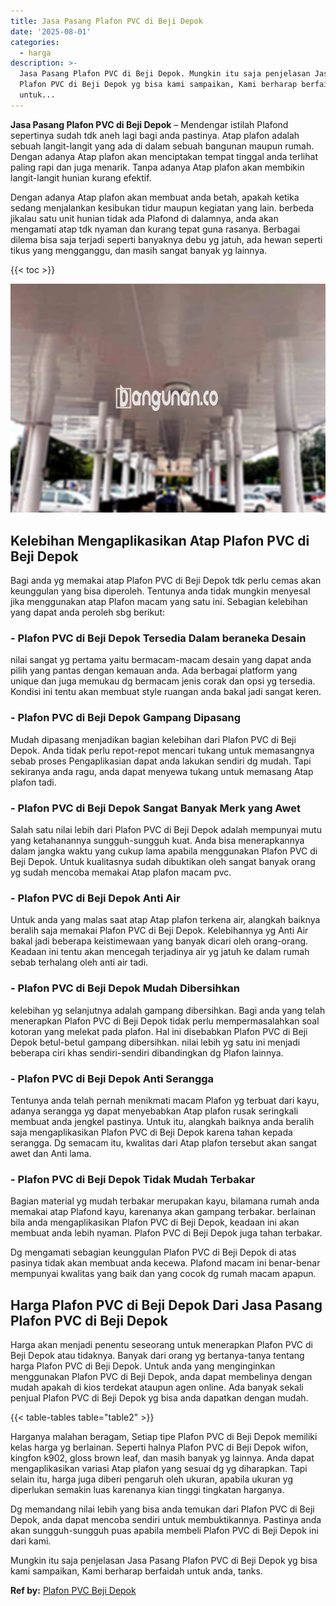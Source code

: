```yaml
---
title: Jasa Pasang Plafon PVC di Beji Depok
date: '2025-08-01'
categories:
  - harga
description: >-
  Jasa Pasang Plafon PVC di Beji Depok. Mungkin itu saja penjelasan Jasa Pasang
  Plafon PVC di Beji Depok yg bisa kami sampaikan, Kami berharap berfaidah
  untuk...
---
```


**Jasa Pasang Plafon PVC di Beji Depok** – Mendengar istilah Plafond sepertinya sudah tdk aneh lagi bagi anda pastinya. Atap plafon adalah sebuah langit-langit yang ada di dalam sebuah bangunan maupun rumah. Dengan adanya Atap plafon akan menciptakan tempat tinggal anda terlihat paling rapi dan juga menarik. Tanpa adanya Atap plafon akan membikin langit-langit hunian kurang efektif.

Dengan adanya Atap plafon akan membuat anda betah, apakah ketika sedang menjalankan kesibukan tidur maupun kegiatan yang lain. berbeda jikalau satu unit hunian tidak ada Plafond di dalamnya, anda akan mengamati atap tdk nyaman dan kurang tepat guna rasanya. Berbagai dilema bisa saja terjadi seperti banyaknya debu yg jatuh, ada hewan seperti tikus yang mengganggu, dan masih sangat banyak yg lainnya.

{{< toc >}}

![Jasa Pasang Plafon PVC di Beji Depok](/images/flafond-pvc-murah27.png)

## Kelebihan Mengaplikasikan Atap Plafon PVC di Beji Depok

Bagi anda yg memakai atap Plafon PVC di Beji Depok tdk perlu cemas akan keunggulan yang bisa diperoleh. Tentunya anda tidak mungkin menyesal jika menggunakan atap Plafon macam yang satu ini. Sebagian kelebihan yang dapat anda peroleh sbg berikut:

### \- Plafon PVC di Beji Depok Tersedia Dalam beraneka Desain

nilai sangat yg pertama yaitu bermacam-macam desain yang dapat anda pilih yang pantas dengan kemauan anda. Ada berbagai platform yang unique dan juga memukau dg bermacam jenis corak dan opsi yg tersedia. Kondisi ini tentu akan membuat style ruangan anda bakal jadi sangat keren.

### \- Plafon PVC di Beji Depok Gampang Dipasang

Mudah dipasang menjadikan bagian kelebihan dari Plafon PVC di Beji Depok. Anda tidak perlu repot-repot mencari tukang untuk memasangnya sebab proses Pengaplikasian dapat anda lakukan sendiri dg mudah. Tapi sekiranya anda ragu, anda dapat menyewa tukang untuk memasang Atap plafon tadi.

### \- Plafon PVC di Beji Depok Sangat Banyak Merk yang Awet

Salah satu nilai lebih dari Plafon PVC di Beji Depok adalah mempunyai mutu yang ketahanannya sungguh-sungguh kuat. Anda bisa menerapkannya dalam jangka waktu yang cukup lama apabila menggunakan Plafon PVC di Beji Depok. Untuk kualitasnya sudah dibuktikan oleh sangat banyak orang yg sudah mencoba memakai Atap plafon macam pvc.

### \- Plafon PVC di Beji Depok Anti Air

Untuk anda yang malas saat atap Atap plafon terkena air, alangkah baiknya beralih saja memakai Plafon PVC di Beji Depok. Kelebihannya yg Anti Air bakal jadi beberapa keistimewaan yang banyak dicari oleh orang-orang. Keadaan ini tentu akan mencegah terjadinya air yg jatuh ke dalam rumah sebab terhalang oleh anti air tadi.

### \- Plafon PVC di Beji Depok Mudah Dibersihkan

kelebihan yg selanjutnya adalah gampang dibersihkan. Bagi anda yang telah menerapkan Plafon PVC di Beji Depok tidak perlu mempermasalahkan soal kotoran yang melekat pada plafon. Hal ini disebabkan Plafon PVC di Beji Depok betul-betul gampang dibersihkan. nilai lebih yg satu ini menjadi beberapa ciri khas sendiri-sendiri dibandingkan dg Plafon lainnya.

### \- Plafon PVC di Beji Depok Anti Serangga

Tentunya anda telah pernah menikmati macam Plafon yg terbuat dari kayu, adanya serangga yg dapat menyebabkan Atap plafon rusak seringkali membuat anda jengkel pastinya. Untuk itu, alangkah baiknya anda beralih saja mengaplikasikan Plafon PVC di Beji Depok karena tahan kepada serangga. Dg semacam itu, kwalitas dari Atap plafon tersebut akan sangat awet dan Anti lama.

### \- Plafon PVC di Beji Depok Tidak Mudah Terbakar

Bagian material yg mudah terbakar merupakan kayu, bilamana rumah anda memakai atap Plafond kayu, karenanya akan gampang terbakar. berlainan bila anda mengaplikasikan Plafon PVC di Beji Depok, keadaan ini akan membuat anda lebih nyaman. Plafon PVC di Beji Depok juga tahan terbakar.

Dg mengamati sebagian keunggulan Plafon PVC di Beji Depok di atas pasinya tidak akan membuat anda kecewa. Plafond macam ini benar-benar mempunyai kwalitas yang baik dan yang cocok dg rumah macam apapun.

## Harga Plafon PVC di Beji Depok Dari Jasa Pasang Plafon PVC di Beji Depok

Harga akan menjadi penentu seseorang untuk menerapkan Plafon PVC di Beji Depok atau tidaknya. Banyak dari orang yg bertanya-tanya tentang harga Plafon PVC di Beji Depok. Untuk anda yang menginginkan menggunakan Plafon PVC di Beji Depok, anda dapat membelinya dengan mudah apakah di kios terdekat ataupun agen online. Ada banyak sekali penjual Plafon PVC di Beji Depok yg bisa anda dapatkan dengan mudah.

{{< table-tables table="table2" >}}

Harganya malahan beragam, Setiap tipe Plafon PVC di Beji Depok memiliki kelas harga yg berlainan. Seperti halnya Plafon PVC di Beji Depok wifon, kingfon k902, gloss brown leaf, dan masih banyak yg lainnya. Anda dapat mengaplikasikan variasi Atap plafon yang sesuai dg yg diharapkan. Tapi selain itu, harga juga diberi pengaruh oleh ukuran, apabila ukuran yg diperlukan semakin luas karenanya kian tinggi tingkatan harganya.

Dg memandang nilai lebih yang bisa anda temukan dari Plafon PVC di Beji Depok, anda dapat mencoba sendiri untuk membuktikannya. Pastinya anda akan sungguh-sungguh puas apabila membeli Plafon PVC di Beji Depok ini dari kami.

Mungkin itu saja penjelasan Jasa Pasang Plafon PVC di Beji Depok yg bisa kami sampaikan, Kami berharap berfaidah untuk anda, tanks.

**Ref by:** [Plafon PVC Beji Depok](https://id.wikipedia.org/wiki/Plafon)
